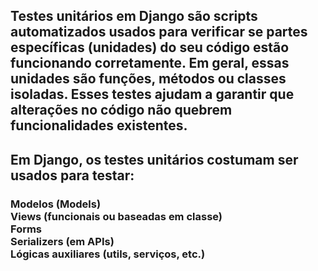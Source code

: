 <h2>Testes unitários em Django são scripts automatizados usados para verificar se partes específicas (unidades) do seu código estão funcionando corretamente. Em geral, essas unidades são funções, métodos ou classes isoladas. Esses testes ajudam a garantir que alterações no código não quebrem funcionalidades existentes.</h2>

<h2>Em Django, os testes unitários costumam ser usados para testar: <br></h2>

<h3>Modelos (Models) <br>
Views (funcionais ou baseadas em classe) <br>
Forms <br>
Serializers (em APIs) <br>
Lógicas auxiliares (utils, serviços, etc.) <br>
</h3>





